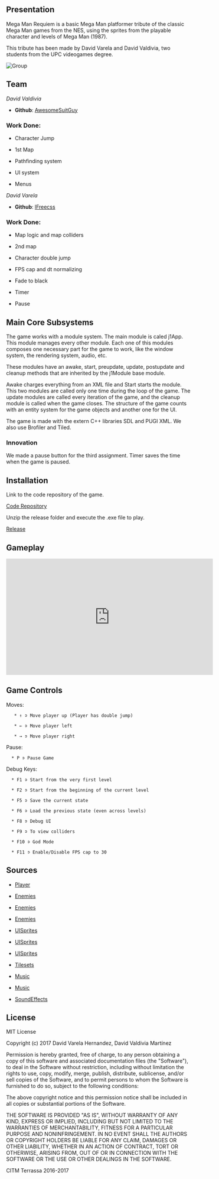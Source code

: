 ## Presentation

Mega Man Requiem is a basic Mega Man platformer tribute of the classic Mega Man games from the NES, using 
the sprites from the playable character and levels of Mega Man (1987).

This tribute has been made by David Varela and David Valdivia, two students from the UPC videogames degree.

![Group](977152a3-fc96-4be5-8137-84fe3d451d3f.jpg)

## Team

_David Valdivia_
* **Github**: [AwesomeSuitGuy](https://github.com/AwesomeSuitGuy)
### Work Done:
   
   * Character Jump
   
   * 1st Map
  
   * Pathfinding system
   
   * UI system
   
   * Menus
   
_David Varela_
* **Github**: [lFreecss](https://github.com/lFreecss)
### Work Done:

   * Map logic and map colliders
   
   * 2nd map
   
   * Character double jump
   
   * FPS cap and dt normalizing 
   
   * Fade to black
   
   * Timer
   
   * Pause

## Main Core Subsystems

The game works with a module system. The main module is caled j1App. This module manages every other module. Each one of this modules 
composes one necessary part for the game to work, like the window system, the rendering system, audio, etc.

These modules have an awake, start, preupdate, update, postupdate and cleanup methods that are inherited by the j1Module base module.

Awake charges everything from an XML file and Start starts the module. This two modules are called only one time during the loop of the 
game. The update modules are called every iteration of the game, and the cleanup module is called when the game closes. The structure of 
the game counts with an entity system for the game objects and another one for the UI.

The game is made with the extern C++ libraries SDL and PUGI XML. We also use Brofiler and Tiled.

### Innovation

We made a pause button for the third assignment. Timer saves the time when the game is paused.

## Installation

Link to the code repository of the game.

[Code Repository](https://github.com/lFreecss/Mega-Man-Requiem)

Unzip the release folder and execute the .exe file to play.

[Release](https://github.com/lFreecss/Mega-Man-Requiem/releases/tag/1.0)

## Gameplay

<iframe width="560" height="315" src="https://www.youtube.com/embed/ICWjs-c_sjg" frameborder="0" allowfullscreen></iframe>

## Game Controls

   Moves:
    
       * ↑ ➲ Move player up (Player has double jump)
     
       * ← ➲ Move player left
    
       * → ➲ Move player right
   
   Pause:
   
      * P ➲ Pause Game
   
   Debug Keys:
   
      * F1 ➲ Start from the very first level
   
      * F2 ➲ Start from the beginning of the current level
   
      * F5 ➲ Save the current state
   
      * F6 ➲ Load the previous state (even across levels)
   
      * F8 ➲ Debug UI
   
      * F9 ➲ To view colliders
   
      * F10 ➲ God Mode
   
      * F11 ➲ Enable/Disable FPS cap to 30   

## Sources

* [Player](http://www.sprites-inc.co.uk/sprite.php?local=/Classic/Megaman/MM8/)

* [Enemies](http://www.sprites-inc.co.uk/sprite.php?local=Classic/MM1/Enemy/)
* [Enemies](http://www.sprites-inc.co.uk/sprite.php?local=Classic/MM2/Enemy/)
* [Enemies](http://www.sprites-inc.co.uk/sprite.php?local=Classic/MM3/Enemy/)

* [UISprites](http://www.sprites-inc.co.uk/sprite.php?local=Classic/MM2/Misc/)
* [UISprites](http://www.sprites-inc.co.uk/sprite.php?local=Classic/MM5/Misc/)
* [UISprites](https://www.spriters-resource.com/nes/mm/sheet/45633/)

* [Tilesets](http://www.sprites-inc.co.uk/sprite.php?local=Classic/MM1/Tiles/)

* [Music](https://downloads.khinsider.com/game-soundtracks/album/mega-man-nes)
* [Music](https://downloads.khinsider.com/game-soundtracks/album/megaman-2-original-soundtrack)

* [SoundEffects](https://www.sounds-resource.com/nes/megaman/)
     
## License

MIT License

Copyright (c) 2017 David Varela Hernandez, David Valdivia Martínez

Permission is hereby granted, free of charge, to any person obtaining a copy
of this software and associated documentation files (the "Software"), to deal
in the Software without restriction, including without limitation the rights
to use, copy, modify, merge, publish, distribute, sublicense, and/or sell
copies of the Software, and to permit persons to whom the Software is
furnished to do so, subject to the following conditions:

The above copyright notice and this permission notice shall be included in all
copies or substantial portions of the Software.

THE SOFTWARE IS PROVIDED "AS IS", WITHOUT WARRANTY OF ANY KIND, EXPRESS OR
IMPLIED, INCLUDING BUT NOT LIMITED TO THE WARRANTIES OF MERCHANTABILITY,
FITNESS FOR A PARTICULAR PURPOSE AND NONINFRINGEMENT. IN NO EVENT SHALL THE
AUTHORS OR COPYRIGHT HOLDERS BE LIABLE FOR ANY CLAIM, DAMAGES OR OTHER
LIABILITY, WHETHER IN AN ACTION OF CONTRACT, TORT OR OTHERWISE, ARISING FROM,
OUT OF OR IN CONNECTION WITH THE SOFTWARE OR THE USE OR OTHER DEALINGS IN THE
SOFTWARE.
     
     
    
CITM Terrassa 2016-2017
